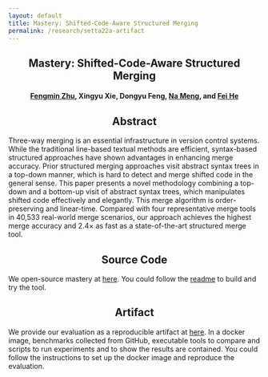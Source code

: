 ```yaml
---
layout: default
title: Mastery: Shifted-Code-Aware Structured Merging
permalink: /research/setta22a-artifact
---
```


## <center>Mastery: Shifted-Code-Aware Structured Merging</center>

#### <center><a href="https://paulz.me/">Fengmin Zhu</a>, Xingyu Xie, Dongyu Feng, <a href="https://people.cs.vt.edu/nm8247/">Na Meng</a>, and <a href="https://feihe.github.io/">Fei He</a></center>

## <center>Abstract</center>

Three-way merging is an essential infrastructure in version control systems. While the traditional line-based textual methods are efficient, syntax-based structured approaches have shown advantages in enhancing merge accuracy. Prior structured merging approaches visit abstract syntax trees in a top-down manner, which is hard to detect and merge shifted code in the general sense. This paper presents a novel methodology combining a top-down and a bottom-up visit of abstract syntax trees, which manipulates shifted code effectively and elegantly. This merge algorithm is order-preserving and linear-time. Compared with four representative merge tools in 40,533 real-world merge scenarios, our approach achieves the highest merge accuracy and 2.4× as fast as a state-of-the-art structured merge tool.

## <center>Source Code</center>

We open-source mastery at [here](https://github.com/thufv/mastery). You could follow the [readme](https://github.com/thufv/mastery/blob/master/README.md) to build and try the tool.

## <center>Artifact</center>

We provide our evaluation as a reproducible artifact at [here](https://zenodo.org/record/5507555). In a docker image, benchmarks collected from GitHub, executable tools to compare and scripts to run experiments and to show the results are contained. You could follow the instructions to set up the docker image and reproduce the evaluation.
